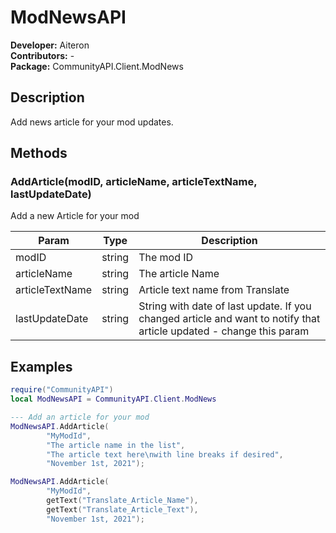 # ModNewsAPI
**Developer:** Aiteron  
**Contributors:** -  
**Package:** CommunityAPI.Client.ModNews

## Description
Add news article for your mod updates.

## Methods

### AddArticle(modID, articleName, articleTextName, lastUpdateDate)
Add a new Article for your mod

| Param           | Type   | Description                                                                                                         |
|-----------------|--------|---------------------------------------------------------------------------------------------------------------------|
| modID           | string | The mod ID                                                                                                          |
| articleName     | string | The article Name                                                                                                    |
| articleTextName | string | Article text name from Translate                                                                                    |
| lastUpdateDate  | string | String with date of last update. If you changed article and want to notify that article updated - change this param |

## Examples
```lua
require("CommunityAPI")
local ModNewsAPI = CommunityAPI.Client.ModNews

--- Add an article for your mod
ModNewsAPI.AddArticle(
        "MyModId",
        "The article name in the list",
        "The article text here\nwith line breaks if desired",
        "November 1st, 2021");

ModNewsAPI.AddArticle(
        "MyModId",
        getText("Translate_Article_Name"),
        getText("Translate_Article_Text"),
        "November 1st, 2021");
```